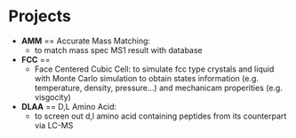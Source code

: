 # Projects
* **AMM** == Accurate Mass Matching: 
  * to match mass spec MS1 result with database
* **FCC** == 
  * Face Centered Cubic Cell: to simulate fcc type crystals and liquid with Monte Carlo simulation to obtain states information (e.g.     temperature, density, pressure...) and mechanicam properities (e.g. visgocity)
* **DLAA** == D,L Amino Acid: 
  * to screen out d,l amino acid containing peptides from its counterpart via LC-MS
